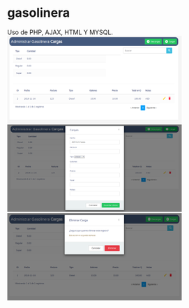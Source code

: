# gasolinera
Uso de PHP, AJAX, HTML Y MYSQL.
<br>
<img src="https://github.com/angelleoneltorrelopez/gasolinera/blob/master/images/01.png?raw=true" width="400" height="200"/>
<img src="https://github.com/angelleoneltorrelopez/gasolinera/blob/master/images/02.png?raw=true" width="400" height="200"/>
<img src="https://github.com/angelleoneltorrelopez/gasolinera/blob/master/images/03.png?raw=true" width="400" height="200"/>
